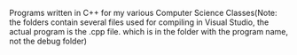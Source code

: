 Programs written in C++ for my various Computer Science Classes(Note: the folders contain several files used for compiling in Visual Studio, the actual program is the .cpp file. which is in the folder with the program name, not the debug folder)
